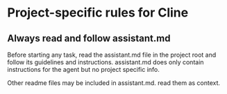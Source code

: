 # Project-specific rules for Cline

## Always read and follow assistant.md
Before starting any task, read the assistant.md file in the project root and follow its guidelines and instructions. assistant.md does only contain instructions for the agent but no project specific info.

Other readme files may be included in assistant.md. read them as context.
